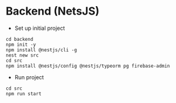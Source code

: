 # Backend (NetsJS)

- Set up initial project
```
cd backend
npm init -y
npm install @nestjs/cli -g
nest new src
cd src
npm install @nestjs/config @nestjs/typeorm pg firebase-admin
```

- Run project
```
cd src
npm run start
```

